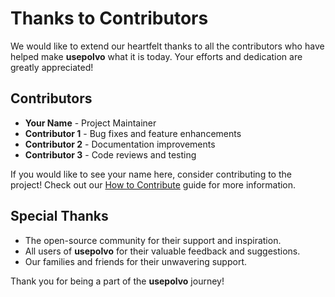 # Thanks to Contributors

We would like to extend our heartfelt thanks to all the contributors who have helped make **usepolvo** what it is today. Your efforts and dedication are greatly appreciated!

## Contributors

- **Your Name** - Project Maintainer
- **Contributor 1** - Bug fixes and feature enhancements
- **Contributor 2** - Documentation improvements
- **Contributor 3** - Code reviews and testing

If you would like to see your name here, consider contributing to the project! Check out our [How to Contribute](../contributing/how-to-contribute.md) guide for more information.

## Special Thanks

- The open-source community for their support and inspiration.
- All users of **usepolvo** for their valuable feedback and suggestions.
- Our families and friends for their unwavering support.

Thank you for being a part of the **usepolvo** journey!